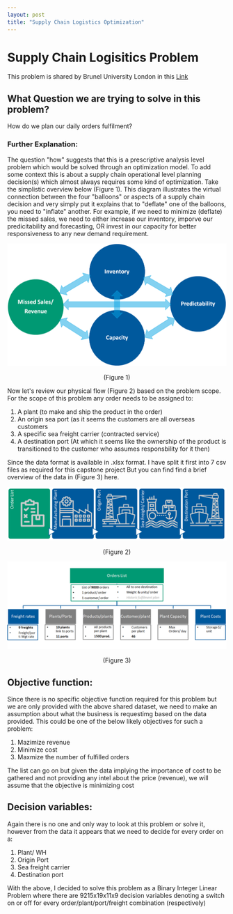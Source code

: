 ```yaml
---
layout: post
title: "Supply Chain Logistics Optimization"
---
```

# Supply Chain Logisitics Problem
This problem is shared by Brunel University London in this [Link](https://brunel.figshare.com/articles/dataset/Supply_Chain_Logistics_Problem_Dataset/7558679)

## What Question we are trying to solve in this problem?
How do we plan our daily orders fulfilment?

### Further Explanation: 
The question "how" suggests that this is a prescriptive analysis level problem which would be solved through an optimization model. To add some context this is about a supply chain operational level planning decision(s) which almost always requires some kind of optimization.
Take the simplistic overview below (Figure 1). This diagram illustrates the virtual connection between the four "balloons" or aspects of a supply chain decision and very simply put it explains that to "deflate" one of the balloons, you need to "inflate" another. For example, if we need to minimize (deflate) the missed sales, we need to either increase our inventory, imporve our predicitability and forecasting, OR invest in our capacity for better responsiveness to any new demand requirement.

![Local Image](./_posts/The4BalloonsofSupplyChain.png)
<div align="center">(Figure 1)</div>

Now let's review our physical flow (Figure 2) based on the problem scope. For the scope of this problem any order needs to be assigned to:
1. A plant (to make and ship the product in the order)
2. An origin sea port (as it seems the customers are all overseas customers
3. A specific sea freight carrier (contracted service)
4. A destination port (At which it seems like the ownership of the product is transitioned to the customer who assumes responsbility for it then)

Since the data format is available in .xlsx format. I have split it first into 7 csv files as required for this capstone project
But you can find find a brief overview of the data in (Figure 3) here.

![Local Image](_posts/ThePhysicalFlow.png)
<div align="center">(Figure 2)</div>

![Local Image](_posts/Data.png)
<div align="center">(Figure 3)</div>

## Objective function:
Since there is no specific objective function required for this problem but we are only provided with the above shared dataset, we need to make an assumption about what the business is requestimg based on the data provided. 
This could be one of the below likely objectives for such a problem:
1. Mazimize revenue
2. Minimize cost
3. Maxmize the number of fulfilled orders

The list can go on but given the data implying the importance of cost to be gathered and not providing any intel about the price (revenue), we will assume that the objective is minimizing cost

## Decision variables:
Again there is no one and only way to look at this problem or solve it, however from the data it appears that we need to decide for every order on a:
1. Plant/ WH
2. Origin Port
3. Sea freight carrier
4. Destination port

With the above, I decided to solve this problem as a Binary Integer Linear Problem where there are 9215x19x11x9 decision variables denoting a switch on or off for every order/plant/port/freight combination (respectively)

